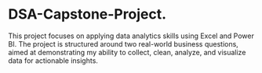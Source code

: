 # DSA-Capstone-Project.
This project focuses on applying data analytics skills using Excel and Power BI.  The project is structured around two real-world business questions, aimed at demonstrating my ability to collect, clean, analyze, and visualize data for actionable insights.
